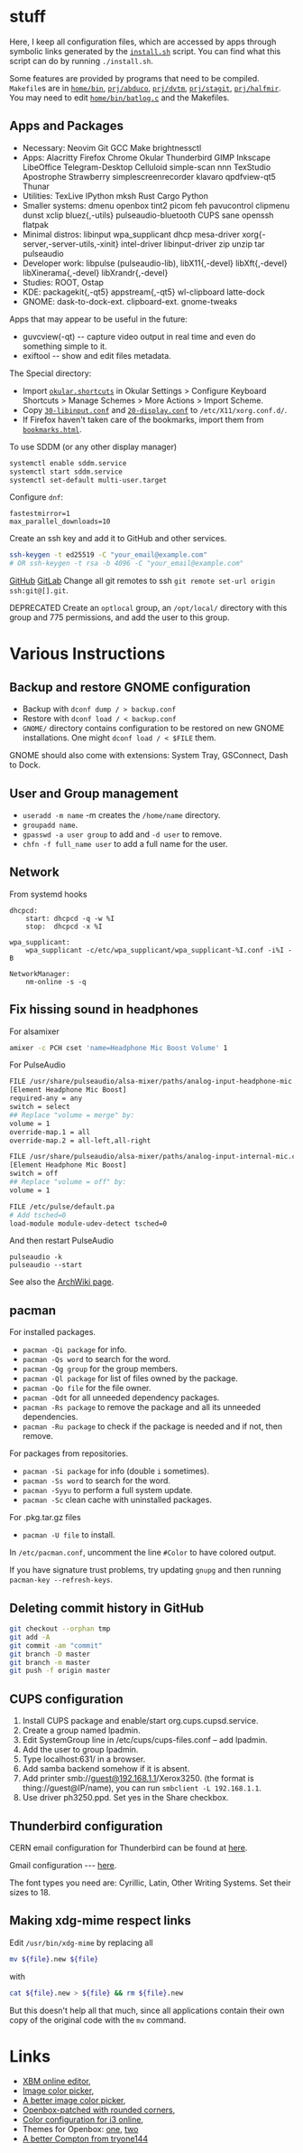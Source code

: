# stuff

Here, I keep all configuration files, which are accessed by apps through symbolic links generated by the [`install.sh`](install.sh) script. You can find what this script can do by running `./install.sh`.

Some features are provided by programs that need to be compiled. `Makefile`s are in [`home/bin`](home/bin/Makefile), [`prj/abduco`](prj/abduco/Makefile), [`prj/dvtm`](prj/dvtm/Makefile), [`prj/stagit`](prj/stagit/Makefile), [`prj/halfmir`](prj/halfmir/Makefile). You may need to edit [`home/bin/batlog.c`](home/bin/batlog.c) and the Makefiles.


## Apps and Packages

- Necessary: Neovim Git GCC Make brightnessctl
- Apps: Alacritty Firefox Chrome Okular Thunderbird GIMP Inkscape LibeOffice Telegram-Desktop Celluloid simple-scan nnn TexStudio Apostrophe Strawberry simplescreenrecorder klavaro qpdfview-qt5 Thunar
- Utilities: TexLive IPython mksh Rust Cargo Python
- Smaller systems: dmenu openbox tint2 picom feh pavucontrol clipmenu dunst xclip bluez{,-utils} pulseaudio-bluetooth CUPS sane openssh flatpak
- Minimal distros: libinput wpa\_supplicant dhcp mesa-driver xorg{-server,-server-utils,-xinit} intel-driver libinput-driver zip unzip tar pulseaudio
- Developer work: libpulse (pulseaudio-lib), libX11{,-devel} libXft{,-devel} libXinerama{,-devel} libXrandr{,-devel}
- Studies: ROOT, Ostap
- KDE: packagekit{,-qt5} appstream{,-qt5} wl-clipboard latte-dock
- GNOME: dask-to-dock-ext. clipboard-ext. gnome-tweaks

Apps that may appear to be useful in the future:

- guvcview(-qt) -- capture video output in real time and even do something simple to it.
- exiftool -- show and edit files metadata.

The Special directory:
- Import [`okular.shortcuts`](Special/okular.shortcuts) in Okular Settings > Configure Keyboard Shortcuts > Manage Schemes > More Actions > Import Scheme.
- Copy [`30-libinput.conf`](Special/30-libinput.conf) and [`20-display.conf`](Special/20-display.conf) to `/etc/X11/xorg.conf.d/`.
- If Firefox haven't taken care of the bookmarks, import them from [`bookmarks.html`](Special/bookmarks.html).

To use SDDM (or any other display manager)
``` bash
systemctl enable sddm.service
systemctl start sddm.service
systemctl set-default multi-user.target
```

Configure `dnf`:
```
fastestmirror=1
max_parallel_downloads=10
```

Create an ssh key and add it to GitHub and other services.
``` bash
ssh-keygen -t ed25519 -C "your_email@example.com"
# OR ssh-keygen -t rsa -b 4096 -C "your_email@example.com"
```

[GitHub](https://docs.github.com/en/github/authenticating-to-github/adding-a-new-ssh-key-to-your-github-account)
[GitLab](https://docs.gitlab.com/ee/ssh/#adding-an-ssh-key-to-your-gitlab-account)
Change all git remotes to ssh `git remote set-url origin ssh:git@[].git`.

DEPRECATED
Create an `optlocal` group, an `/opt/local/` directory with this group and 775 permissions, and add the user to this group.


# Various Instructions
## Backup and restore GNOME configuration
- Backup with `dconf dump / > backup.conf`
- Restore with `dconf load / < backup.conf`
- `GNOME/` directory contains configuration to be restored on new GNOME installations. One might `dconf load / < $FILE` them.

GNOME should also come with extensions: System Tray, GSConnect, Dash to Dock.

## User and Group management
- `useradd -m name` -m creates the `/home/name` directory.
- `groupadd name`.
- `gpasswd -a user group` to add and `-d user` to remove.
- `chfn -f full_name user` to add a full name for the user.

## Network
From systemd hooks

```
dhcpcd:
    start: dhcpcd -q -w %I
    stop:  dhcpcd -x %I

wpa_supplicant:
    wpa_supplicant -c/etc/wpa_supplicant/wpa_supplicant-%I.conf -i%I -B

NetworkManager:
    nm-online -s -q
```

## Fix hissing sound in headphones
For alsamixer
``` bash
amixer -c PCH cset 'name=Headphone Mic Boost Volume' 1
```
For PulseAudio
``` bash
FILE /usr/share/pulseaudio/alsa-mixer/paths/analog-input-headphone-mic.conf
[Element Headphone Mic Boost]
required-any = any
switch = select
## Replace "volume = merge" by:
volume = 1
override-map.1 = all
override-map.2 = all-left,all-right

FILE /usr/share/pulseaudio/alsa-mixer/paths/analog-input-internal-mic.conf
[Element Headphone Mic Boost]
switch = off
## Replace "volume = off" by:
volume = 1

FILE /etc/pulse/default.pa
# Add tsched=0
load-module module-udev-detect tsched=0
```
And then restart PulseAudio
```
pulseaudio -k
pulseaudio --start
```

See also the [ArchWiki page](https://wiki.archlinux.org/index.php/PulseAudio/Troubleshooting#Static_noise_when_using_headphones).

## pacman
For installed packages.

- `pacman -Qi package` for info.
- `pacman -Qs word` to search for the word.
- `pacman -Qg group` for the group members.
- `pacman -Ql package` for list of files owned by the package.
- `pacman -Qo file` for the file owner.
- `pacman -Qdt` for all unneeded dependency packages.
- `pacman -Rs package` to remove the package and all its unneeded dependencies.
- `pacman -Ru package` to check if the package is needed and if not, then remove.

For packages from repositories.

- `pacman -Si package` for info (double `i` sometimes).
- `pacman -Ss word` to search for the word.
- `pacman -Syyu` to perform a full system update.
- `pacman -Sc` clean cache with uninstalled packages.

For .pkg.tar.gz files

- `pacman -U file` to install.

In `/etc/pacman.conf`, uncomment the line `#Color` to have colored output.

If you have signature trust problems, try updating `gnupg` and then running `pacman-key --refresh-keys`.


## Deleting commit history in GitHub
``` bash
git checkout --orphan tmp
git add -A
git commit -am "commit"
git branch -D master
git branch -m master
git push -f origin master
```

## CUPS configuration
1. Install CUPS package and enable/start org.cups.cupsd.service.
1. Create a group named lpadmin.
1. Edit SystemGroup line in /etc/cups/cups-files.conf – add lpadmin.
1. Add the user to group lpadmin.
1. Type localhost:631/ in a browser.
1. Add samba backend somehow if it is absent.
1. Add printer smb://guest@192.168.1.1/Xerox3250. (the format is thing://guest@IP/name), you can run `smbclient -L 192.168.1.1`.
1. Use driver ph3250.ppd. Set yes in the Share checkbox.

## Thunderbird configuration
CERN email configuration for Thunderbird can be found at [here](https://espace.cern.ch/mmmservices-help/AccessingYourMailbox/Thunderbird/Pages/Configuration-(Thunderbird-31).aspx).

Gmail configuration --- [here](https://support.google.com/mail/answer/78892?hl=en#zippy=%2Cthunderbird).

The font types you need are: Cyrillic, Latin, Other Writing Systems. Set their sizes to 18.

## Making xdg-mime respect links
Edit `/usr/bin/xdg-mime` by replacing all
``` bash
mv ${file}.new ${file}
```
with
``` bash
cat ${file}.new > ${file} && rm ${file}.new
```
But this doesn't help all that much, since all applications contain their own copy of the original code with the `mv` command.

# Links
- [XBM online editor](https://xbm.jazzychad.net/),
- [Image color picker](https://html-color-codes.info/colors-from-image/),
- [A better image color picker](https://image-color.com/),
- [Openbox-patched with rounded corners](https://github.com/dylanaraps/openbox-patched),
- [Color configuration for i3 online](https://thomashunter.name/i3-configurator/),
- Themes for Openbox: [one](https://github.com/fikriomar16/OBTheme-Collections), [two](https://github.com/addy-dclxvi/openbox-theme-collections)
- [A better Compton from tryone144](https://github.com/tryone144/compton)




